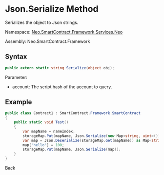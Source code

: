 # Json.Serialize Method

Serializes the object to Json strings.

Namespace: [Neo.SmartContract.Framework.Services.Neo](../../neo.md)

Assembly: Neo.SmartContract.Framework

## Syntax

```c#
public extern static string Serialize(object obj);
```

Parameter:

- account: The script hash of the account to query.

## Example

```c#
public class Contract1 : SmartContract.Framework.SmartContract
{
    public static void Test()
    {
        var mapName = nameIndex;
        storageMap.Put(mapName, Json.Serialize(new Map<string, uint>()));
        var map = Json.Deserialize(storageMap.Get(mapName)) as Map<string, uint>;
		map["hello"] = 100;
        storageMap.Put(mapName, Json.Serialize(map));
    }
}
```

[Back](../Json.md)
